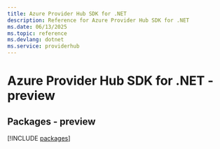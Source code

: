 ```yaml
---
title: Azure Provider Hub SDK for .NET
description: Reference for Azure Provider Hub SDK for .NET
ms.date: 06/13/2025
ms.topic: reference
ms.devlang: dotnet
ms.service: providerhub
---
```

# Azure Provider Hub SDK for .NET - preview
## Packages - preview
[!INCLUDE [packages](provider-hub-index.md)]
